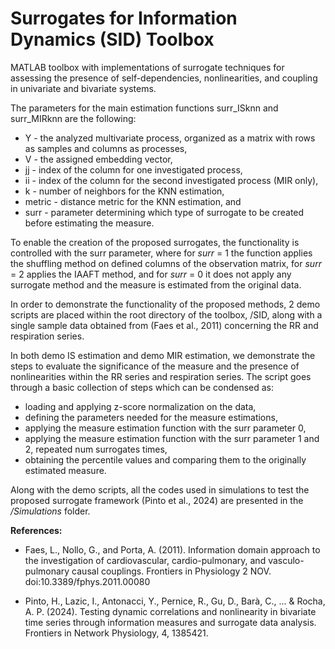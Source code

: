 #  Surrogates for Information Dynamics (SID) Toolbox

MATLAB toolbox with implementations of surrogate techniques for assessing the presence of self-dependencies, nonlinearities, and coupling in univariate and bivariate systems.

The parameters for the main estimation functions surr_ISknn and surr_MIRknn are the following:
* Y - the analyzed multivariate process, organized as a matrix with rows as samples and columns as processes,
* V - the assigned embedding vector,
* jj - index of the column for one investigated process,
* ii - index of the column for the second investigated process (MIR only),
* k - number of neighbors for the KNN estimation,
* metric - distance metric for the KNN estimation, and
* surr - parameter determining which type of surrogate to be created before estimating the measure.

To enable the creation of the proposed surrogates, the functionality is controlled with the surr parameter, where for _surr_ = 1 the function applies the shuffling method on defined columns of the observation matrix, for _surr_ = 2 applies the IAAFT method, and for _surr_ = 0 it does not apply any surrogate method and the measure is estimated from the original data.

In order to demonstrate the functionality of the proposed methods, 2 demo scripts are placed within the root directory of the toolbox, /SID, along with a single sample data obtained from (Faes et al., 2011) concerning the RR and respiration series.

In both demo IS estimation and demo MIR estimation, we demonstrate the steps to evaluate the significance of the measure and the presence of nonlinearities within the RR series and respiration series. The script goes through a basic collection of steps which can be condensed as:
* loading and applying z-score normalization on the data,
* defining the parameters needed for the measure estimations,
* applying the measure estimation function with the surr parameter 0,
* applying the measure estimation function with the surr parameter 1 and 2, repeated num surrogates times,
* obtaining the percentile values and comparing them to the originally estimated measure.

Along with the demo scripts, all the codes used in simulations to test the proposed surrogate framework (Pinto et al., 2024) are presented in the _/Simulations_ folder.

**References:**

* Faes, L., Nollo, G., and Porta, A. (2011). Information domain approach to the investigation of cardiovascular, cardio-pulmonary, and vasculo-pulmonary causal couplings. Frontiers in Physiology 2 NOV. doi:10.3389/fphys.2011.00080

* Pinto, H., Lazic, I., Antonacci, Y., Pernice, R., Gu, D., Barà, C., ... & Rocha, A. P. (2024). Testing dynamic correlations and nonlinearity in bivariate time series through information measures and surrogate data analysis. Frontiers in Network Physiology, 4, 1385421.
